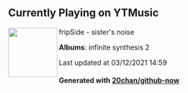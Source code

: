 ## Currently Playing on YTMusic

[<img align="left" width="100" src="https://lh3.googleusercontent.com/TbXdJ_J6zBglKBjcOACrou8KG-JBmFetBvpNr_ppfNoLeGAWfEYYzQzL83U_V-liA-G5FiekQvmuQ8cATw">](https://music.youtube.com/watch?v=3bR31p1cPqU)

fripSide - sister's noise

**Albums**: infinite synthesis 2

Last updated at 03/12/2021 14:59

#### Generated with [20chan/github-now](https://github.com/20chan/github-now)


<!--
**20chan/20chan** is a ✨ _special_ ✨ repository because its `README.md` (this file) appears on your GitHub profile.

Here are some ideas to get you started:

- 🔭 I’m currently working on ...
- 🌱 I’m currently learning ...
- 👯 I’m looking to collaborate on ...
- 🤔 I’m looking for help with ...
- 💬 Ask me about ...
- 📫 How to reach me: ...
- 😄 Pronouns: ...
- ⚡ Fun fact: ...
-->
